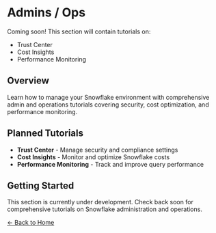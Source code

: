 # Admins / Ops

Coming soon! This section will contain tutorials on:

- Trust Center
- Cost Insights
- Performance Monitoring

## Overview

Learn how to manage your Snowflake environment with comprehensive admin and operations tutorials covering security, cost optimization, and performance monitoring.

## Planned Tutorials

- **Trust Center** - Manage security and compliance settings
- **Cost Insights** - Monitor and optimize Snowflake costs
- **Performance Monitoring** - Track and improve query performance

## Getting Started

This section is currently under development. Check back soon for comprehensive tutorials on Snowflake administration and operations.

[← Back to Home](../index.md)
